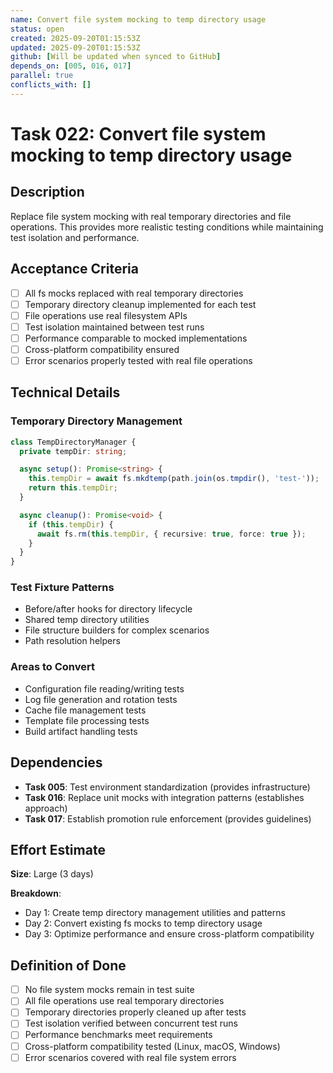 ```yaml
---
name: Convert file system mocking to temp directory usage
status: open
created: 2025-09-20T01:15:53Z
updated: 2025-09-20T01:15:53Z
github: [Will be updated when synced to GitHub]
depends_on: [005, 016, 017]
parallel: true
conflicts_with: []
---
```


# Task 022: Convert file system mocking to temp directory usage

## Description

Replace file system mocking with real temporary directories and file operations. This provides more realistic testing conditions while maintaining test isolation and performance.

## Acceptance Criteria

- [ ] All fs mocks replaced with real temporary directories
- [ ] Temporary directory cleanup implemented for each test
- [ ] File operations use real filesystem APIs
- [ ] Test isolation maintained between test runs
- [ ] Performance comparable to mocked implementations
- [ ] Cross-platform compatibility ensured
- [ ] Error scenarios properly tested with real file operations

## Technical Details

### Temporary Directory Management
```typescript
class TempDirectoryManager {
  private tempDir: string;

  async setup(): Promise<string> {
    this.tempDir = await fs.mkdtemp(path.join(os.tmpdir(), 'test-'));
    return this.tempDir;
  }

  async cleanup(): Promise<void> {
    if (this.tempDir) {
      await fs.rm(this.tempDir, { recursive: true, force: true });
    }
  }
}
```

### Test Fixture Patterns
- Before/after hooks for directory lifecycle
- Shared temp directory utilities
- File structure builders for complex scenarios
- Path resolution helpers

### Areas to Convert
- Configuration file reading/writing tests
- Log file generation and rotation tests
- Cache file management tests
- Template file processing tests
- Build artifact handling tests

## Dependencies

- **Task 005**: Test environment standardization (provides infrastructure)
- **Task 016**: Replace unit mocks with integration patterns (establishes approach)
- **Task 017**: Establish promotion rule enforcement (provides guidelines)

## Effort Estimate

**Size**: Large (3 days)

**Breakdown**:
- Day 1: Create temp directory management utilities and patterns
- Day 2: Convert existing fs mocks to temp directory usage
- Day 3: Optimize performance and ensure cross-platform compatibility

## Definition of Done

- [ ] No file system mocks remain in test suite
- [ ] All file operations use real temporary directories
- [ ] Temporary directories properly cleaned up after tests
- [ ] Test isolation verified between concurrent test runs
- [ ] Performance benchmarks meet requirements
- [ ] Cross-platform compatibility tested (Linux, macOS, Windows)
- [ ] Error scenarios covered with real file system errors